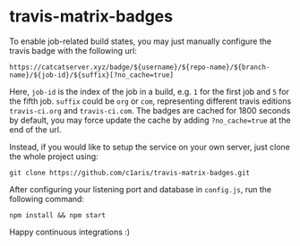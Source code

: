 # travis-matrix-badges

To enable job-related build states, you may just manually configure the travis badge with the following url:

```
https://catcatserver.xyz/badge/${username}/${repo-name}/${branch-name}/${job-id}/${suffix}[?no_cache=true]
```

Here, `job-id` is the index of the job in a build, e.g. `1` for the first job and `5` for the fifth job. `suffix` could be `org` or `com`, representing different travis editions `travis-ci.org` and `travis-ci.com`. The badges are cached for 1800 seconds by default, you may force update the cache by adding `?no_cache=true` at the end of the url.

Instead, if you would like to setup the service on your own server, just clone the whole project using:

```
git clone https://github.com/c1aris/travis-matrix-badges.git
```

After configuring your listening port and database in `config.js`, run the following command:

```
npm install && npm start
```

Happy continuous integrations :)
